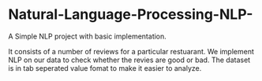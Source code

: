 # Natural-Language-Processing-NLP-
A Simple NLP project with basic implementation.

It consists of a number of reviews for a particular restuarant. 
We implement NLP on our data to check whether the revies are good or bad.
The dataset is in tab seperated value fomat to make it easier to analyze.
